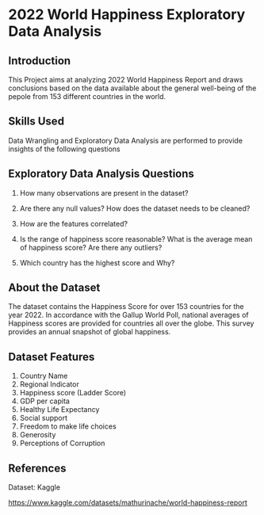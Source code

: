 
# 2022 World Happiness Exploratory Data Analysis

## Introduction

This Project aims at analyzing 2022 World Happiness Report and draws conclusions based on the data available about the general well-being of the pepole from 153 different countries in the world.

## Skills Used

Data Wrangling and Exploratory Data Analysis are performed to provide insights of the following questions

## Exploratory Data Analysis Questions

1. How many observations are present in the dataset?

2. Are there any null values? How does the dataset needs to be cleaned?

3. How are the features correlated?

4. Is the range of happiness score reasonable? What is the average mean of happiness score? Are there any outliers?

5. Which country has the highest score and Why?


## About the Dataset

The dataset contains the Happiness Score for over 153 countries for the year 2022. In accordance with the Gallup World Poll, national averages of Happiness scores are provided for countries all over the globe. This survey provides an annual snapshot of global happiness.

## Dataset Features

1. Country Name
2. Regional Indicator
3. Happiness score (Ladder Score)
4. GDP per capita
5. Healthy Life Expectancy
6. Social support
7. Freedom to make life choices
8. Generosity
9. Perceptions of Corruption


## References 

Dataset: Kaggle 

https://www.kaggle.com/datasets/mathurinache/world-happiness-report

